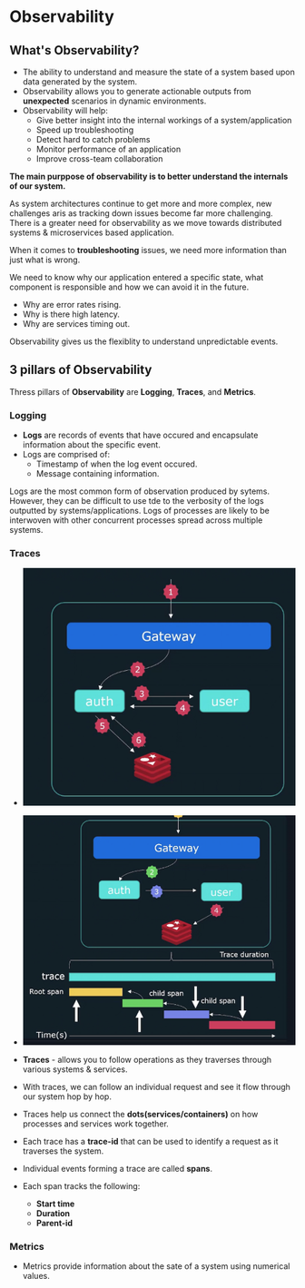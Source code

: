 # Observability 

## What's Observability? 
- The ability to understand and measure the state of a system based upon data generated by the system. 
- Observability allows you to generate actionable outputs from **unexpected** scenarios in dynamic environments.
- Observability will help: 
  - Give better insight into the internal workings of a system/application
  - Speed up troubleshooting
  - Detect hard to catch problems
  - Monitor performance of an application
  - Improve cross-team collaboration

**The main purppose of observability is to better understand the internals of our system.**


As system architectures continue to get more and more complex, new challenges aris as tracking down issues become far more challenging. There is a greater need for observability as we move towards distributed systems & microservices based application. 

When it comes to **troubleshooting** issues, we need more information than just what is wrong. 

We need to know why our application entered a specific state, what component is responsible and how we can avoid it in the future.
- Why are error rates rising.
- Why is there high latency.
- Why are services timing out.
  
Observability gives us the flexiblity to understand unpredictable events. 


## 3 pillars of Observability 

Thress pillars of **Observability** are **Logging**, **Traces**, and **Metrics**. 

### **Logging** 
- **Logs** are records of events that have occured and encapsulate information about the specific event. 
- Logs are comprised of: 
  - Timestamp of when the log event occured. 
  - Message containing information. 
  
Logs are the most common form of observation produced by 
sytems. However, they can be difficult to use tde to the verbosity of the logs outputted by systems/applications. 
Logs of processes are likely to be interwoven with other concurrent processes spread across multiple systems. 

### **Traces**
- ![alt text](pics/traces-1.png) 

- ![alt text](pics/traces-2.png)

- **Traces** - allows you to follow operations as they traverses through various systems & services. 
- With traces, we can follow an individual request and see it flow through our system hop by hop.
- Traces help us connect the **dots(services/containers)** on how processes and services work together. 
- Each trace has a **trace-id** that can be used to identify a request as it traverses the system.
- Individual events forming a trace are called **spans**. 
- Each span tracks the following: 
  - **Start time**
  - **Duration** 
  - **Parent-id**

### **Metrics** 

- Metrics provide information about the sate of a system using numerical values. 
